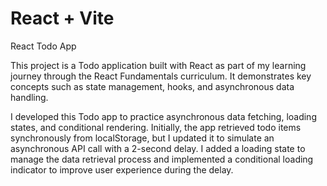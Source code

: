 # React + Vite

React Todo App

This project is a Todo application built with React as part of my learning journey through the React Fundamentals curriculum. It demonstrates key concepts such as state management, hooks, and asynchronous data handling.

I developed this Todo app to practice asynchronous data fetching, loading states, and conditional rendering. Initially, the app retrieved todo items synchronously from localStorage, but I updated it to simulate an asynchronous API call with a 2-second delay. I added a loading state to manage the data retrieval process and implemented a conditional loading indicator to improve user experience during the delay.
